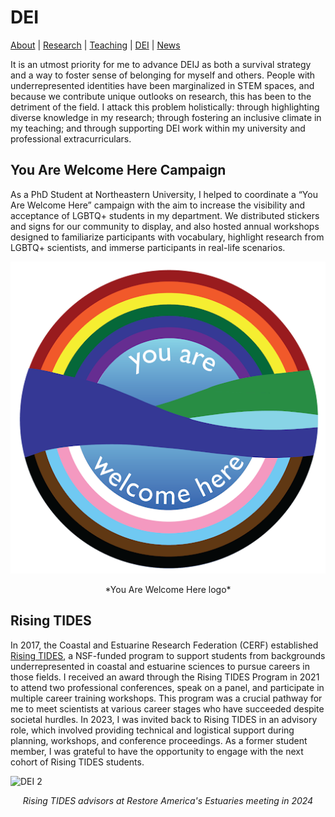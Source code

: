 # DEI
[About](https://shswinea.github.io/) | [Research](/research.md) | [Teaching](/teaching.md) | [DEI](/dei.md) | [News](/news.md)

It is an utmost priority for me to advance DEIJ as both a survival strategy and a way to foster sense of belonging for myself and others. People with underrepresented identities have been marginalized in STEM spaces, and because we contribute unique outlooks on research, this has been to the detriment of the field. I attack this problem holistically: through highlighting diverse knowledge in my research; through fostering an inclusive climate in my teaching; and through supporting DEI work within my university and professional extracurriculars.

## You Are Welcome Here Campaign

As a PhD Student at Northeastern University, I helped to coordinate a “You Are Welcome Here” campaign with the aim to increase the visibility and acceptance of LGBTQ+ students in my department. We distributed stickers and signs for our community to display, and also hosted annual workshops designed to familiarize participants with vocabulary, highlight research from LGBTQ+ scientists, and immerse participants in real-life scenarios.

![DEI 1](asset/yawh.png)
<p style="text-align: center;">*You Are Welcome Here logo*</p>

## Rising TIDES

In 2017, the Coastal and Estuarine Research Federation (CERF) established [Rising TIDES](https://www.cerf.science/rising-tides-program), a NSF-funded program to support students from backgrounds underrepresented in coastal and estuarine sciences to pursue careers in those fields. I received an award through the Rising TIDES Program in 2021 to attend two professional conferences, speak on a panel, and participate in multiple career training workshops. This program was a crucial pathway for me to meet scientists at various career stages who have succeeded despite societal hurdles. In 2023, I was invited back to Rising TIDES in an advisory role, which involved providing technical and logistical support during planning, workshops, and conference proceedings. As a former student member, I was grateful to have the opportunity to engage with the next cohort of Rising TIDES students.

![DEI 2](asset/risingtides2.JPG)
<p style="text-align: center;"><em>Rising TIDES advisors at Restore America's Estuaries meeting in 2024<em></p>

